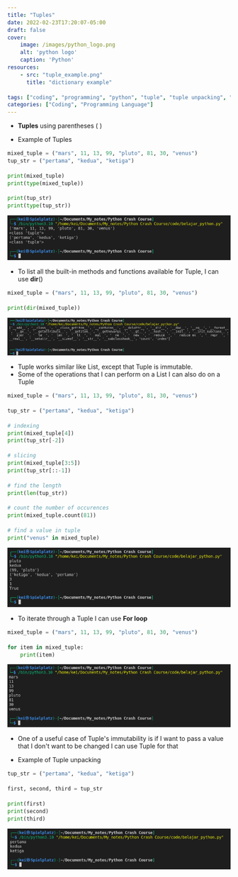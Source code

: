 ```yaml
---
title: "Tuples"
date: 2022-02-23T17:20:07-05:00
draft: false
cover:
    image: /images/python_logo.png
    alt: 'python logo'
    caption: 'Python'
resources:
    - src: "tuple_example.png"
      title: "dictionary example"

tags: ["coding", "programming", "python", "tuple", "tuple unpacking", "function", "method"]
categories: ["Coding", "Programming Language"]
---
```


- __Tuples__ using parentheses ( )

- Example of Tuples

```python
mixed_tuple = ("mars", 11, 13, 99, "pluto", 81, 30, "venus")
tup_str = ("pertama", "kedua", "ketiga")

print(mixed_tuple)
print(type(mixed_tuple))

print(tup_str)
print(type(tup_str))
```

![Example of a Tuple](tuple_example.png)



- To list all the built-in methods and functions available for Tuple, I can use __dir__()
```python
mixed_tuple = ("mars", 11, 13, 99, "pluto", 81, 30, "venus")

print(dir(mixed_tuple))
```

![Tuple built in functions](tuple_built-in_funcs.png)

- Tuple works similar like List, except that Tuple is immutable. 
- Some of the operations that I can perform on a List I can also do on a Tuple

```python
mixed_tuple = ("mars", 11, 13, 99, "pluto", 81, 30, "venus")

tup_str = ("pertama", "kedua", "ketiga")

# indexing
print(mixed_tuple[4])
print(tup_str[-2])

# slicing
print(mixed_tuple[3:5])
print(tup_str[::-1])

# find the length
print(len(tup_str))

# count the number of occurences
print(mixed_tuple.count(81))

# find a value in tuple
print("venus" in mixed_tuple)
```

![Tuple operation](tuple_operations.png)


- To iterate through a Tuple I can use __For loop__

```python
mixed_tuple = ("mars", 11, 13, 99, "pluto", 81, 30, "venus")

for item in mixed_tuple:
    print(item)
```

![Tuple iteration](tuple_for-loop.png)

- One of a useful case of Tuple's immutability is if I want to pass a value that I don't want to be changed I can use Tuple for that

- Example of Tuple unpacking
```python
tup_str = ("pertama", "kedua", "ketiga")

first, second, third = tup_str

print(first)
print(second)
print(third)
```

![Tuple unpacking](tuple_unpack.png)



